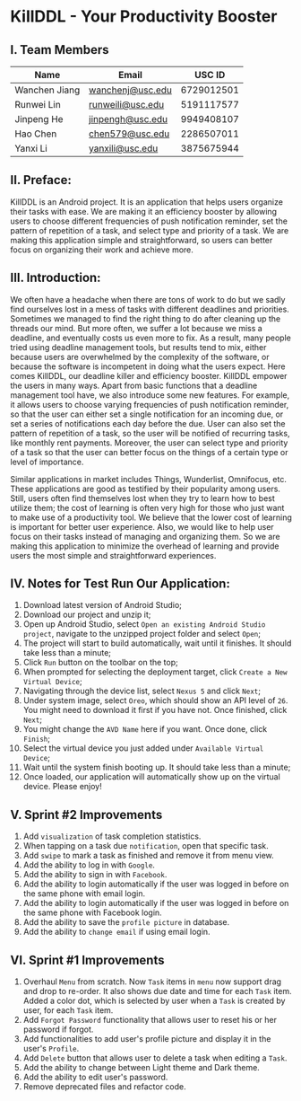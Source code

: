# KillDDL - Your Productivity Booster

## I. Team Members
|Name|Email|USC ID|
|-|-|-|
|Wanchen Jiang|wanchenj@usc.edu|6729012501| 
|Runwei Lin|runweili@usc.edu|5191117577|
|Jinpeng He|jinpengh@usc.edu|9949408107|
|Hao Chen|chen579@usc.edu|2286507011|
|Yanxi Li|yanxili@usc.edu|3875675944|

## II. Preface:  
KillDDL is an Android project. It is an application that helps users organize their tasks with ease. We are making it an efficiency booster by allowing users to choose different frequencies of push notification reminder, set the pattern of repetition of a task, and select type and priority of a task. We are making this application simple and straightforward, so users can better focus on organizing their work and achieve more.

## III. Introduction:  
We often have a headache when there are tons of work to do but we sadly find ourselves lost in a mess of tasks with different deadlines and priorities. Sometimes we managed to find the right thing to do after cleaning up the threads our mind. But more often, we suffer a lot because we miss a deadline, and eventually costs us even more to fix. As a result, many people tried using deadline management tools, but results tend to mix, either because users are overwhelmed by the complexity of the software, or because the software is incompetent in doing what the users expect. Here comes KillDDL, our deadline killer and efficiency booster. KillDDL empower the users in many ways. Apart from basic functions that a deadline management tool have, we also introduce some new features. For example, it allows users to choose varying frequencies of push notification reminder, so that the user can either set a single notification for an incoming due, or set a series of notifications each day before the due. User can also set the pattern of repetition of a task, so the user will be notified of recurring tasks, like monthly rent payments. Moreover, the user can select type and priority of a task so that the user can better focus on the things of a certain type or level of importance.

Similar applications in market includes Things, Wunderlist, Omnifocus, etc. These applications are good as testified by their popularity among users. Still, users often find themselves lost when they try to learn how to best utilize them; the cost of learning is often very high for those who just want to make use of a productivity tool. We believe that the lower cost of learning is important for better user experience. Also, we would like to help user focus on their tasks instead of managing and organizing them. So we are making this application to minimize the overhead of learning and provide users the most simple and straightforward experiences.

## IV. Notes for Test Run Our Application:  
1. Download latest version of Android Studio;  
2. Download our project and unzip it;  
3. Open up Android Studio, select `Open an existing Android Studio project`, navigate to the unzipped project folder and select `Open`;  
4. The project will start to build automatically, wait until it finishes. It should take less than a minute;  
5. Click `Run` button on the toolbar on the top;  
6. When prompted for selecting the deployment target, click `Create a New Virtual Device`;  
7. Navigating through the device list, select `Nexus 5` and click `Next`;  
8. Under system image, select `Oreo`, which should show an API level of `26`. You might need to download it first if you have not. Once finished, click `Next`;
9. You might change the `AVD Name` here if you want. Once done, click `Finish`;  
10. Select the virtual device you just added under `Available Virtual Device`;  
11. Wait until the system finish booting up. It should take less than a minute;  
12. Once loaded, our application will automatically show up on the virtual device. Please enjoy!

## V. Sprint #2 Improvements 
1. Add `visualization` of task completion statistics.
2. When tapping on a task due `notification`, open that specific task.
3. Add `swipe` to mark a task as finished and remove it from menu view.
4. Add the ability to log in with `Google`.
5. Add the ability to sign in with `Facebook`.
6. Add the ability to login automatically if the user was logged in before on the same phone with email login.
7. Add the ability to login automatically if the user was logged in before on the same phone with Facebook login.
8. Add the ability to save the `profile picture` in database.
9. Add the ability to `change email` if using email login.


## VI. Sprint #1 Improvements  
1. Overhaul `Menu` from scratch. Now `Task` items in `menu` now support drag and drop to re-order. It also shows due date and time for each `Task` item. Added a color dot, which is selected by user when a `Task` is created by user, for each `Task` item.
2. Add `Forgot Password` functionality that allows user to reset his or her password if forgot.
3. Add functionalities to add user's profile picture and display it in the user's `Profile`.
4. Add `Delete` button that allows user to delete a task when editing a `Task`.
5. Add the ability to change between Light theme and Dark theme.
6. Add the ability to edit user's password.
7. Remove deprecated files and refactor code.
